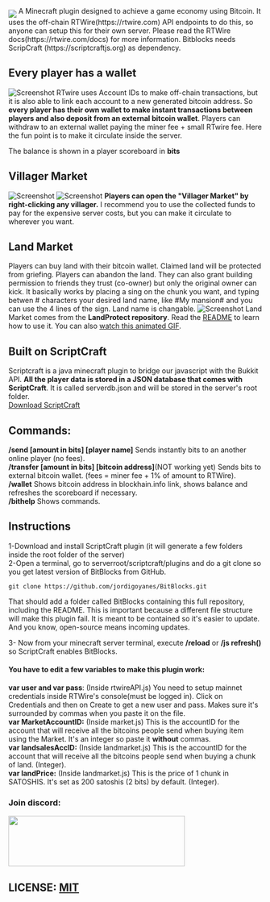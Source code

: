 <img align="middle" src="https://i.imgur.com/lYWW0YY.png" border="0">
A Minecraft plugin designed to achieve a game economy using Bitcoin. It uses the off-chain RTWire(https://rtwire.com) API endpoints to do this, so anyone can setup this for their own server.  Please read the RTWire docs(https://rtwire.com/docs) for more information.  
Bitblocks needs ScripCraft (https://scriptcraftjs.org) as dependency.

## Every player has a wallet
![Screenshot](http://i.imgur.com/Tss5tWT.png)
RTwire uses Account IDs to make off-chain transactions, but it is also able to link each account to a new generated bitcoin address. So **every player has their own wallet to make instant transactions between players and also deposit from an external bitcoin wallet**. Players can withdraw to an external wallet paying the miner fee + small RTwire fee. Here the fun point is to make it circulate inside the server.  
 
The balance is shown in a player scoreboard in **bits**  

## Villager Market
![Screenshot](http://i.imgur.com/8aJOBxV.png)
![Screenshot](http://i.imgur.com/7DA1QIH.png)
**Players can open the "Villager Market" by right-clicking any villager.**
I recommend you to use the collected funds to pay for the expensive server costs, but you can make it circulate to wherever you want.

## Land Market
Players can buy land with their bitcoin wallet. Claimed land will be protected from griefing. Players can abandon the land. They can also grant building permission to friends they trust (co-owner) but only the original owner can kick.
It basically works by placing a sing on the chunk you want, and typing betwen # characters your desired land name, like #My mansion# and you can use the 4 lines of the sign. Land name is changable.
![Screenshot](https://i.imgur.com/NT9oPL6.png)
Land Market comes from the **LandProtect repository**. Read the [README](https://github.com/jordigoyanes/LandProtect/blob/master/README.md) to learn how to use it. You can also [watch this animated GIF](https://imgur.com/LEMJcMe). 

## Built on ScriptCraft
Scriptcraft is a java minecraft plugin to bridge our javascript with the Bukkit API. **All the player data is stored in a JSON database that comes with ScriptCraft**.  It is called serverdb.json and will be stored in the server's root folder.   
[Download ScriptCraft](https://scriptcraftjs.org)  
## Commands:
**/send [amount in bits] [player  name]** Sends instantly bits to an another online player (no fees).  
**/transfer [amount in bits] [bitcoin address]**(NOT working yet) Sends bits to external bitcoin wallet.
(fees = miner fee + 1% of amount to RTWire).  
**/wallet** Shows bitcoin address in blockhain.info link, shows balance and refreshes the scoreboard if necessary.  
**/bithelp** Shows commands.
## Instructions
1-Download and install ScriptCraft plugin (it will generate a few folders inside the root folder of the server)  
2-Open a terminal, go to serverroot/scriptcraft/plugins and do a git clone so you get latest version of BitBlocks from GitHub.
```
git clone https://github.com/jordigoyanes/BitBlocks.git
```
That should add a folder called BitBlocks containing this full repository, including the README. This is important because a different file structure will make this plugin fail. It is meant to be contained so it's easier to update. And you know, open-source means incoming updates.

3- Now from your minecraft server terminal, execute **/reload** or **/js refresh()** so ScriptCraft enables BitBlocks.  
#### You have to edit a few variables to make this plugin work: 
**var user and var pass**: (Inside rtwireAPI.js) You need to setup mainnet credentials inside RTWire's console(must be logged in). Click on Credentials and then on Create to get a new user and pass. Makes sure it's surrounded by commas when you paste it on the file.  
**var MarketAccountID:**   (Inside market.js) This is the accountID for the account that will receive all the bitcoins people send when buying item using the Market. It's an integer so paste it **without** commas.  
**var landsalesAccID:**  (Inside landmarket.js) This is the accountID for the account that will receive all the bitcoins people send when buying a chunk of land. (Integer).  
**var landPrice:**  (Inside landmarket.js) This is the price of 1 chunk in SATOSHIS. It's set as 200 satoshis (2 bits) by default. (Integer).
### Join discord:
[<img src="http://torturedguild.org/wp-content/uploads/2016/08/discord.png" height="100" width="350">](https://discord.gg/hchFcqS)

## LICENSE: [MIT](https://github.com/jordigoyanes/BitBlocks/blob/master/LICENSE)

